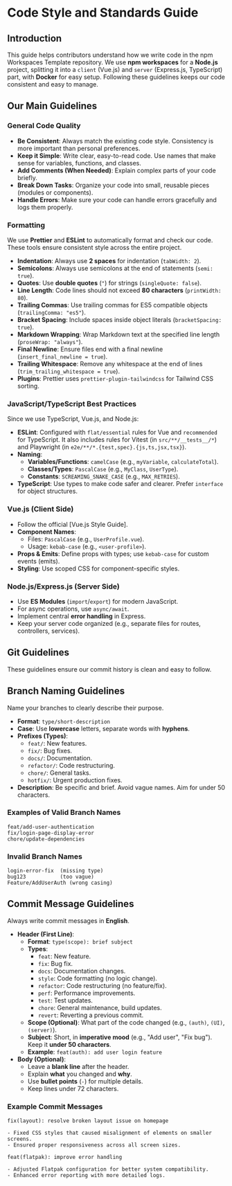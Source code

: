 # Code Style and Standards Guide

## Introduction

This guide helps contributors understand how we write code in the npm Workspaces
Template repository. We use **npm workspaces** for a **Node.js** project,
splitting it into a `client` (Vue.js) and `server` (Express.js, TypeScript)
part, with **Docker** for easy setup. Following these guidelines keeps our code
consistent and easy to manage.

## Our Main Guidelines

### General Code Quality

- **Be Consistent**: Always match the existing code style. Consistency is more
  important than personal preferences.
- **Keep it Simple**: Write clear, easy-to-read code. Use names that make sense
  for variables, functions, and classes.
- **Add Comments (When Needed)**: Explain complex parts of your code briefly.
- **Break Down Tasks**: Organize your code into small, reusable pieces (modules
  or components).
- **Handle Errors**: Make sure your code can handle errors gracefully and logs
  them properly.

### Formatting

We use **Prettier** and **ESLint** to automatically format and check our code.
These tools ensure consistent style across the entire project.

- **Indentation**: Always use **2 spaces** for indentation (`tabWidth: 2`).
- **Semicolons**: Always use semicolons at the end of statements (`semi: true`).
- **Quotes**: Use **double quotes** (`"`) for strings (`singleQuote: false`).
- **Line Length**: Code lines should not exceed **80 characters**
  (`printWidth: 80`).
- **Trailing Commas**: Use trailing commas for ES5 compatible objects
  (`trailingComma: "es5"`).
- **Bracket Spacing**: Include spaces inside object literals
  (`bracketSpacing: true`).
- **Markdown Wrapping**: Wrap Markdown text at the specified line length
  (`proseWrap: "always"`).
- **Final Newline**: Ensure files end with a final newline
  (`insert_final_newline = true`).
- **Trailing Whitespace**: Remove any whitespace at the end of lines
  (`trim_trailing_whitespace = true`).
- **Plugins**: Prettier uses `prettier-plugin-tailwindcss` for Tailwind CSS
  sorting.

### JavaScript/TypeScript Best Practices

Since we use TypeScript, Vue.js, and Node.js:

- **ESLint**: Configured with `flat/essential` rules for Vue and `recommended`
  for TypeScript. It also includes rules for Vitest (in `src/**/__tests__/*`)
  and Playwright (in `e2e/**/*.{test,spec}.{js,ts,jsx,tsx}`).
- **Naming**:
  - **Variables/Functions**: `camelCase` (e.g., `myVariable`, `calculateTotal`).
  - **Classes/Types**: `PascalCase` (e.g., `MyClass`, `UserType`).
  - **Constants**: `SCREAMING_SNAKE_CASE` (e.g., `MAX_RETRIES`).
- **TypeScript**: Use types to make code safer and clearer. Prefer `interface`
  for object structures.

### Vue.js (Client Side)

- Follow the official [Vue.js Style Guide].
- **Component Names**:
  - Files: `PascalCase` (e.g., `UserProfile.vue`).
  - Usage: `kebab-case` (e.g., `<user-profile>`).
- **Props & Emits**: Define props with types; use `kebab-case` for custom events
  (emits).
- **Styling**: Use scoped CSS for component-specific styles.

### Node.js/Express.js (Server Side)

- Use **ES Modules** (`import`/`export`) for modern JavaScript.
- For async operations, use `async/await`.
- Implement central **error handling** in Express.
- Keep your server code organized (e.g., separate files for routes, controllers,
  services).

## Git Guidelines

These guidelines ensure our commit history is clean and easy to follow.

## Branch Naming Guidelines

Name your branches to clearly describe their purpose.

- **Format**: `type/short-description`
- **Case**: Use **lowercase** letters, separate words with **hyphens**.
- **Prefixes (Types)**:
  - `feat/`: New features.
  - `fix/`: Bug fixes.
  - `docs/`: Documentation.
  - `refactor/`: Code restructuring.
  - `chore/`: General tasks.
  - `hotfix/`: Urgent production fixes.
- **Description**: Be specific and brief. Avoid vague names. Aim for under 50
  characters.

### Examples of Valid Branch Names

```none
feat/add-user-authentication
fix/login-page-display-error
chore/update-dependencies
```

### Invalid Branch Names

```none
login-error-fix  (missing type)
bug123           (too vague)
Feature/AddUserAuth (wrong casing)
```

## Commit Message Guidelines

Always write commit messages in **English**.

- **Header (First Line)**:
  - **Format**: `type(scope): brief subject`
  - **Types**:
    - `feat`: New feature.
    - `fix`: Bug fix.
    - `docs`: Documentation changes.
    - `style`: Code formatting (no logic change).
    - `refactor`: Code restructuring (no feature/fix).
    - `perf`: Performance improvements.
    - `test`: Test updates.
    - `chore`: General maintenance, build updates.
    - `revert`: Reverting a previous commit.
  - **Scope (Optional)**: What part of the code changed (e.g., `(auth)`, `(UI)`,
    `(server)`).
  - **Subject**: Short, in **imperative mood** (e.g., "Add user", "Fix bug").
    Keep it **under 50 characters**.
  - **Example**: `feat(auth): add user login feature`
- **Body (Optional)**:
  - Leave a **blank line** after the header.
  - Explain **what** you changed and **why**.
  - Use **bullet points** (`-`) for multiple details.
  - Keep lines under 72 characters.

### Example Commit Messages

```git
fix(layout): resolve broken layout issue on homepage

- Fixed CSS styles that caused misalignment of elements on smaller screens.
- Ensured proper responsiveness across all screen sizes.
```

```git
feat(flatpak): improve error handling

- Adjusted Flatpak configuration for better system compatibility.
- Enhanced error reporting with more detailed logs.
```
